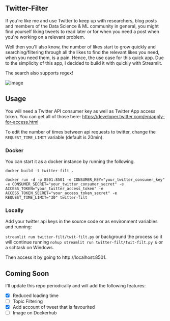 Twitter-Filter
---
If you're like me and use Twitter to keep up with researchers, blog posts and members of the Data Science & ML community in general, you might find yourself liking tweets to read later or for when you need a post when you're working on a relevant problem.

Well then you'll also know, the number of likes start to grow quickly and searching/filtering through all the likes to find the relevant likes you need, when you need them, is a pain. Hence, the use case for this quick app. Due to the simplicity of this app, I decided to build it with quickly with Streamlit.

The search also supports regex!

![image](https://user-images.githubusercontent.com/9558507/68728805-50f9c180-0596-11ea-9e1c-19df8aabf4a4.png)

Usage
---

You will need a Twitter API consumer key as well as Twitter App access token. You can get all of those here: https://developer.twitter.com/en/apply-for-access.html

To edit the number of times between api requests to twitter, change the `REQUEST_TIME_LIMIT` variable (default is 20min).

### Docker
You can start it as a docker instance by running the following.

`docker build -t twitter-filt .`

`docker run -d -p 8501:8501 -e CONSUMER_KEY="your_twitter_consumer_key" -e CONSUMER_SECRET="your_twitter_consumer_secret" -e ACCESS_TOKEN="your_twitter_access_token" -e ACCESS_TOKEN_SECRET="your_access_token_secret" -e REQUEST_TIME_LIMIT="30" twitter-filt`

### Locally
Add your twitter api keys in the source code or as environment variables and running:

`streamlit run twitter-filt/twit-filt.py` or background the process so it will continue running `nohup streamlit run twitter-filt/twit-filt.py &` or a schtask on Windows.

Then access it by going to http://localhost:8501.

Coming Soon
---
I'll update this repo periodically and will add the following features:

- [x] Reduced loading time
- [ ] Topic Filtering
- [x] Add account of tweet that is favourited
- [ ] Image on Dockerhub
